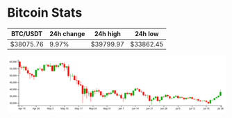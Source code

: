 # Bitcoin Stats

BTC/USDT|24h change|24h high|24h low|
|---|---|---|---|
|$38075.76|9.97%|$39799.97|$33862.45|

<img src="./chart.svg">
